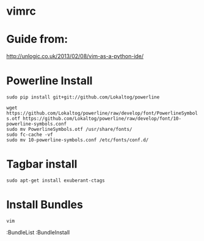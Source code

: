 # vimrc

# Guide from:
http://unlogic.co.uk/2013/02/08/vim-as-a-python-ide/

# Powerline Install
`sudo pip install git+git://github.com/Lokaltog/powerline`

`wget https://github.com/Lokaltog/powerline/raw/develop/font/PowerlineSymbols.otf https://github.com/Lokaltog/powerline/raw/develop/font/10-powerline-symbols.conf`    
`sudo mv PowerlineSymbols.otf /usr/share/fonts/`    
`sudo fc-cache -vf`    
`sudo mv 10-powerline-symbols.conf /etc/fonts/conf.d/`    

# Tagbar install
`sudo apt-get install exuberant-ctags`

# Install Bundles
`vim`

:BundleList
:BundleInstall
